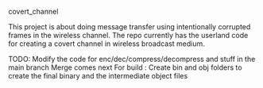covert_channel


This project is about doing message transfer using intentionally corrupted frames in the wireless
channel. The repo currently has the userland code for creating a covert channel in wireless broadcast medium.

TODO: 
Modify the code for enc/dec/compress/decompress and stuff in the main branch
Merge comes next
For build :
Create bin and obj folders to create the final binary and the intermediate object files

